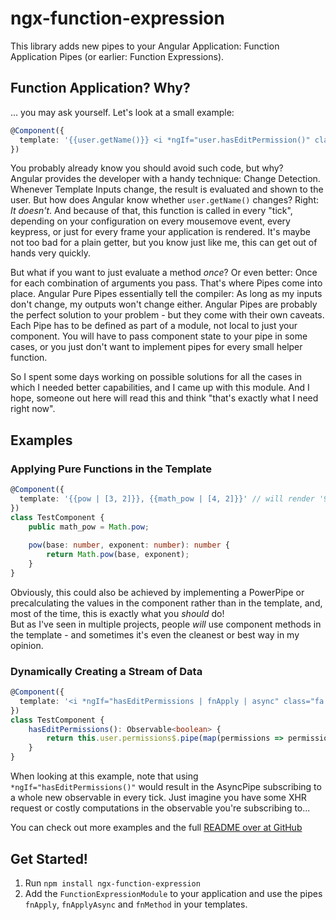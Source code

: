 # ngx-function-expression
This library adds new pipes to your Angular Application: 
Function Application Pipes (or earlier: Function Expressions).

## Function Application? Why?
... you may ask yourself.
Let's look at a small example:

```ts
@Component({
  template: '{{user.getName()}} <i *ngIf="user.hasEditPermission()" class="fa fa-pencil" (click)="edit()">'
})
```
You probably already know you should avoid such code, but why?  
Angular provides the developer with a handy technique: Change Detection. Whenever Template
Inputs change, the result is evaluated and shown to the user. But how does Angular know whether `user.getName()`
changes? Right: _It doesn't_. And because of that, this function is called in every "tick", depending
on your configuration on every mousemove event, every keypress, or just for every frame your application is rendered.
It's maybe not too bad for a plain getter, but you know just like me, this can get out of hands very quickly.

But what if you want to just evaluate a method _once_? Or even better: Once for each combination of arguments you
pass. That's where Pipes come into place. Angular Pure Pipes essentially tell the compiler: As long as my inputs don't
change, my outputs won't change either. Angular Pipes are probably the perfect solution to your problem - but they come
with their own caveats. Each Pipe has to be defined as part of a module, not local to just your component. You will
have to pass component state to your pipe in some cases, or you just don't want to implement pipes for every small
helper function.

So I spent some days working on possible solutions for all the cases in which I needed better capabilities, and I came
up with this module. And I hope, someone out here will read this and think "that's exactly what I need right now".

## Examples

### Applying Pure Functions in the Template
```ts
@Component({
  template: '{{pow | [3, 2]}}, {{math_pow | [4, 2]}}' // will render '9, 16'
})
class TestComponent {
    public math_pow = Math.pow;
    
    pow(base: number, exponent: number): number {
        return Math.pow(base, exponent);
    }
}
```

Obviously, this could also be achieved by implementing a PowerPipe or precalculating the values in the component
rather than in the template, and, most of the time, this is exactly what you _should_ do!  
But as I've seen in multiple projects, people _will_ use component methods in the template - and sometimes it's
even the cleanest or best way in my opinion.

### Dynamically Creating a Stream of Data
```ts
@Component({
  template: '<i *ngIf="hasEditPermissions | fnApply | async" class="fa fa-pencil" (click)="edit()">'
})
class TestComponent {    
    hasEditPermissions(): Observable<boolean> {
        return this.user.permissions$.pipe(map(permissions => permissions.edit));
    }
}
```

When looking at this example, note that using `*ngIf="hasEditPermissions()"` would result in the AsyncPipe
subscribing to a whole new observable in every tick. Just imagine you have some XHR request or costly computations
in the observable you're subscribing to...

You can check out more examples and the full
[README over at GitHub](https://github.com/nrauschcom/ngx-function-expression/blob/master/README.md#examples)

## Get Started!

1. Run `npm install ngx-function-expression`
1. Add the `FunctionExpressionModule` to your application and use the pipes `fnApply`, `fnApplyAsync` and
   `fnMethod` in your templates.
